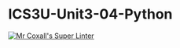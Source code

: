 # ICS3U-Unit3-04-Python

[![Mr Coxall's Super Linter](https://github.com/venika-sem/ICS3U-Unit3-04-Python/workflows/Mr%20Coxall's%20Super%20Linter/badge.svg)](https://github.com/venika-sem/ICS3U-Unit3-04-Python/actions/)
